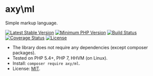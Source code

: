 # axy\ml

Simple markup language.

[![Latest Stable Version](https://img.shields.io/packagist/v/axy/ml.svg?style=flat-square)](https://packagist.org/packages/axy/ml)
[![Minimum PHP Version](https://img.shields.io/badge/php-%3E%3D%205.4-8892BF.svg?style=flat-square)](https://php.net/)
[![Build Status](https://img.shields.io/travis/axypro/ml/master.svg?style=flat-square)](https://travis-ci.org/axypro/ml)
[![Coverage Status](https://coveralls.io/repos/axypro/ml/badge.svg?branch=master&service=github)](https://coveralls.io/github/axypro/ml?branch=master)
[![License](https://poser.pugx.org/axy/ml/license)](LICENSE)

* The library does not require any dependencies (except composer packages).
* Tested on PHP 5.4+, PHP 7, HHVM (on Linux).
* Install: `composer require axy/ml`.
* License: [MIT](LICENSE).
